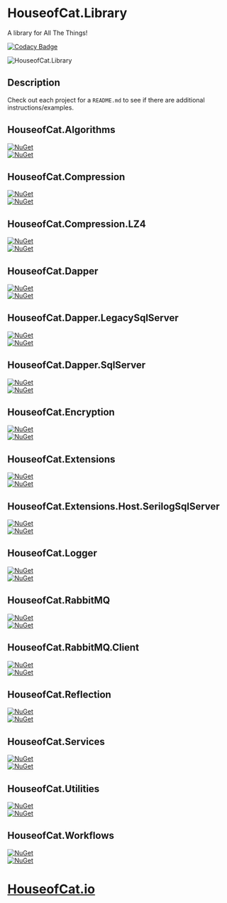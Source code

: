 # HouseofCat.Library

A library for All The Things!

[![Codacy Badge](https://api.codacy.com/project/badge/Grade/9dbb20a30ada48caae4b92a83628f45e)](https://app.codacy.com/manual/cat_3/Library?utm_source=github.com&utm_medium=referral&utm_content=houseofcat/Library&utm_campaign=Badge_Grade_Dashboard)  

![HouseofCat.Library](https://github.com/houseofcat/HouseofCat.Library/workflows/HouseofCat.Library/badge.svg)  

## Description
Check out each project for a `README.md` to see if there are additional instructions/examples.

## HouseofCat.Algorithms
[![NuGet](https://img.shields.io/nuget/v/HouseofCat.Algorithms.svg)](https://www.nuget.org/packages/HouseofCat.Algorithms/)  
[![NuGet](https://img.shields.io/nuget/dt/HouseofCat.Algorithms.svg)](https://www.nuget.org/packages/HouseofCat.Algorithms/)  

## HouseofCat.Compression
[![NuGet](https://img.shields.io/nuget/v/HouseofCat.Compression.svg)](https://www.nuget.org/packages/HouseofCat.Compression/)  
[![NuGet](https://img.shields.io/nuget/dt/HouseofCat.Compression.svg)](https://www.nuget.org/packages/HouseofCat.Compression/)  

## HouseofCat.Compression.LZ4
[![NuGet](https://img.shields.io/nuget/v/HouseofCat.Compression.LZ4.svg)](https://www.nuget.org/packages/HouseofCat.Compression.LZ4/)  
[![NuGet](https://img.shields.io/nuget/dt/HouseofCat.Compression.LZ4.svg)](https://www.nuget.org/packages/HouseofCat.Compression.LZ4/)  

## HouseofCat.Dapper
[![NuGet](https://img.shields.io/nuget/v/HouseofCat.Dapper.svg)](https://www.nuget.org/packages/HouseofCat.Dapper/)  
[![NuGet](https://img.shields.io/nuget/dt/HouseofCat.Dapper.svg)](https://www.nuget.org/packages/HouseofCat.Dapper/)  

## HouseofCat.Dapper.LegacySqlServer
[![NuGet](https://img.shields.io/nuget/v/HouseofCat.Dapper.LegacySqlServer.svg)](https://www.nuget.org/packages/HouseofCat.Dapper.LegacySqlServer/)  
[![NuGet](https://img.shields.io/nuget/dt/HouseofCat.Dapper.LegacySqlServer.svg)](https://www.nuget.org/packages/HouseofCat.Dapper.LegacySqlServer/)  

## HouseofCat.Dapper.SqlServer
[![NuGet](https://img.shields.io/nuget/v/HouseofCat.Dapper.SqlServer.svg)](https://www.nuget.org/packages/HouseofCat.Dapper.SqlServer/)  
[![NuGet](https://img.shields.io/nuget/dt/HouseofCat.Dapper.SqlServer.svg)](https://www.nuget.org/packages/HouseofCat.Dapper.SqlServer/)  

## HouseofCat.Encryption
[![NuGet](https://img.shields.io/nuget/v/HouseofCat.Encryption.svg)](https://www.nuget.org/packages/HouseofCat.Encryption/)  
[![NuGet](https://img.shields.io/nuget/dt/HouseofCat.Encryption.svg)](https://www.nuget.org/packages/HouseofCat.Encryption/)  

## HouseofCat.Extensions
[![NuGet](https://img.shields.io/nuget/v/HouseofCat.Extensions.svg)](https://www.nuget.org/packages/HouseofCat.Extensions/)  
[![NuGet](https://img.shields.io/nuget/dt/HouseofCat.Extensions.svg)](https://www.nuget.org/packages/HouseofCat.Extensions/)  

## HouseofCat.Extensions.Host.SerilogSqlServer
[![NuGet](https://img.shields.io/nuget/v/HouseofCat.Extensions.Host.SerilogSqlServer.svg)](https://www.nuget.org/packages/HouseofCat.Extensions.Host.SerilogSqlServer/)  
[![NuGet](https://img.shields.io/nuget/dt/HouseofCat.Extensions.Host.SerilogSqlServer.svg)](https://www.nuget.org/packages/HouseofCat.Extensions.Host.SerilogSqlServer/)  

## HouseofCat.Logger
[![NuGet](https://img.shields.io/nuget/v/HouseofCat.Logger.svg)](https://www.nuget.org/packages/HouseofCat.Logger/)  
[![NuGet](https://img.shields.io/nuget/dt/HouseofCat.Logger.svg)](https://www.nuget.org/packages/HouseofCat.Logger/)  

## HouseofCat.RabbitMQ
[![NuGet](https://img.shields.io/nuget/v/HouseofCat.RabbitMQ.svg)](https://www.nuget.org/packages/HouseofCat.RabbitMQ/)  
[![NuGet](https://img.shields.io/nuget/dt/HouseofCat.RabbitMQ.svg)](https://www.nuget.org/packages/HouseofCat.RabbitMQ/)  

## HouseofCat.RabbitMQ.Client
[![NuGet](https://img.shields.io/nuget/v/HouseofCat.RabbitMQ.Client.svg)](https://www.nuget.org/packages/HouseofCat.RabbitMQ.Client/)  
[![NuGet](https://img.shields.io/nuget/dt/HouseofCat.RabbitMQ.Client.svg)](https://www.nuget.org/packages/HouseofCat.RabbitMQ.Client/)  

## HouseofCat.Reflection
[![NuGet](https://img.shields.io/nuget/v/HouseofCat.Reflection.svg)](https://www.nuget.org/packages/HouseofCat.Reflection/)  
[![NuGet](https://img.shields.io/nuget/dt/HouseofCat.Reflection.svg)](https://www.nuget.org/packages/HouseofCat.Reflection/)  

## HouseofCat.Services
[![NuGet](https://img.shields.io/nuget/v/HouseofCat.Services.svg)](https://www.nuget.org/packages/HouseofCat.Services/)  
[![NuGet](https://img.shields.io/nuget/dt/HouseofCat.Services.svg)](https://www.nuget.org/packages/HouseofCat.Services/)  

## HouseofCat.Utilities
[![NuGet](https://img.shields.io/nuget/v/HouseofCat.Utilities.svg)](https://www.nuget.org/packages/HouseofCat.Utilities/)  
[![NuGet](https://img.shields.io/nuget/dt/HouseofCat.Utilities.svg)](https://www.nuget.org/packages/HouseofCat.Utilities/)  

## HouseofCat.Workflows
[![NuGet](https://img.shields.io/nuget/v/HouseofCat.Workflows.svg)](https://www.nuget.org/packages/HouseofCat.Workflows/)  
[![NuGet](https://img.shields.io/nuget/dt/HouseofCat.Workflows.svg)](https://www.nuget.org/packages/HouseofCat.Workflows/)  

# [HouseofCat.io](https://houseofcat.io)
